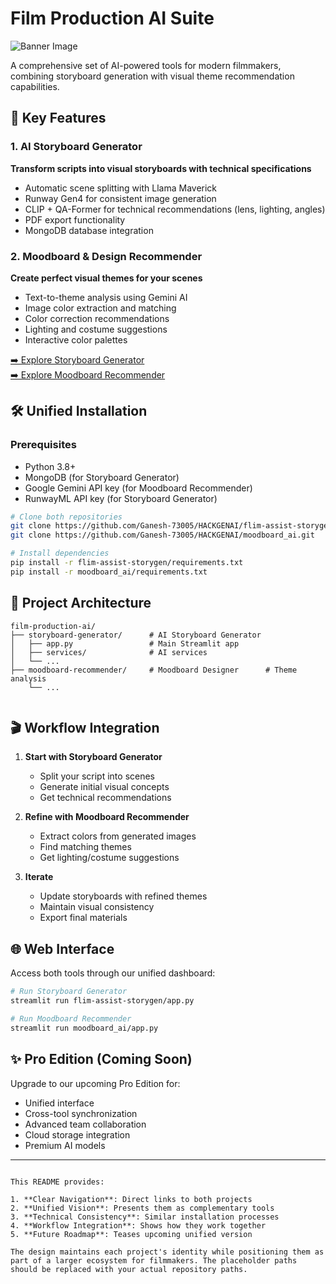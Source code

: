 
# Film Production AI Suite

![Banner Image](https://via.placeholder.com/1200x400?text=Film+Production+AI+Suite)

A comprehensive set of AI-powered tools for modern filmmakers, combining storyboard generation with visual theme recommendation capabilities.

## 🌟 Key Features

### 1. AI Storyboard Generator
**Transform scripts into visual storyboards with technical specifications**
- Automatic scene splitting with Llama Maverick
- Runway Gen4 for consistent image generation
- CLIP + QA-Former for technical recommendations (lens, lighting, angles)
- PDF export functionality
- MongoDB database integration

### 2. Moodboard & Design Recommender
**Create perfect visual themes for your scenes**
- Text-to-theme analysis using Gemini AI
- Image color extraction and matching
- Color correction recommendations
- Lighting and costume suggestions
- Interactive color palettes

[➡️ Explore Storyboard Generator](https://github.com/Ganesh-73005/HACKGENAI/flim-assist-storygen.git)  
[➡️ Explore Moodboard Recommender](https://github.com/Ganesh-73005/HACKGENAI/moodboard_ai.git)

## 🛠️ Unified Installation

### Prerequisites
- Python 3.8+
- MongoDB (for Storyboard Generator)
- Google Gemini API key (for Moodboard Recommender)
- RunwayML API key (for Storyboard Generator)

```bash
# Clone both repositories
git clone https://github.com/Ganesh-73005/HACKGENAI/flim-assist-storygen.git
git clone https://github.com/Ganesh-73005/HACKGENAI/moodboard_ai.git

# Install dependencies
pip install -r flim-assist-storygen/requirements.txt
pip install -r moodboard_ai/requirements.txt
```

## 📂 Project Architecture

```
film-production-ai/
├── storyboard-generator/      # AI Storyboard Generator
│   ├── app.py                 # Main Streamlit app
│   ├── services/              # AI services
│   └── ...
├── moodboard-recommender/     # Moodboard Designer      # Theme analysis
    └── ...
   
```

## 🎬 Workflow Integration

1. **Start with Storyboard Generator**
   - Split your script into scenes
   - Generate initial visual concepts
   - Get technical recommendations

2. **Refine with Moodboard Recommender**
   - Extract colors from generated images
   - Find matching themes
   - Get lighting/costume suggestions

3. **Iterate**
   - Update storyboards with refined themes
   - Maintain visual consistency
   - Export final materials

## 🌐 Web Interface

Access both tools through our unified dashboard:

```bash
# Run Storyboard Generator
streamlit run flim-assist-storygen/app.py

# Run Moodboard Recommender
streamlit run moodboard_ai/app.py
```



## ✨ Pro Edition (Coming Soon)

Upgrade to our upcoming Pro Edition for:
- Unified interface
- Cross-tool synchronization
- Advanced team collaboration
- Cloud storage integration
- Premium AI models

---


```

This README provides:

1. **Clear Navigation**: Direct links to both projects
2. **Unified Vision**: Presents them as complementary tools
3. **Technical Consistency**: Similar installation processes
4. **Workflow Integration**: Shows how they work together
5. **Future Roadmap**: Teases upcoming unified version

The design maintains each project's identity while positioning them as part of a larger ecosystem for filmmakers. The placeholder paths should be replaced with your actual repository paths.
